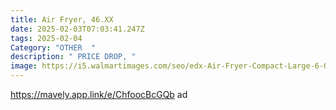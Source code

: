 ```yaml
---
title: Air Fryer, 46.XX
date: 2025-02-03T07:03:41.247Z
tags: 2025-02-04
Category: "OTHER  "
description: " PRICE DROP, "
image: https://i5.walmartimages.com/seo/edx-Air-Fryer-Compact-Large-6-Qt-400F-Crispy-Electric-Hot-Oven-Oilless-Multifunctional-Cooker-Digital-LED-Touchscreen-Auto-Shut-off-ETL-Certified-Gre_17a0cc43-6de7-4fd7-ade4-9d6cbd8da7a4.f6de89df5bca389f9a442061cc3b2202.jpeg?odnHeight=2000&odnWidth=2000&odnBg=FFFFFF
---
```

https://mavely.app.link/e/ChfoocBcGQb   ad